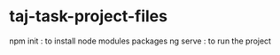 # taj-task-project-files

npm init : to install node modules packages
ng serve : to run the project

